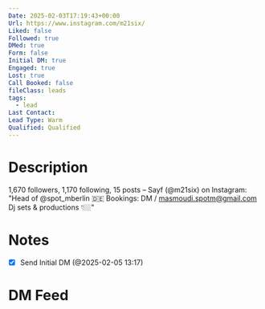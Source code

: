 ```yaml
---
Date: 2025-02-03T17:19:43+00:00
Url: https://www.instagram.com/m21six/
Liked: false
Followed: true
DMed: true
Form: false
Initial DM: true
Engaged: true
Lost: true
Call Booked: false
fileClass: leads
tags:
  - lead
Last Contact: 
Lead Type: Warm
Qualified: Qualified
---
```

# Description
1,670 followers, 1,170 following, 15 posts – Sayf (@m21six) on Instagram: "Head of @spot_mberlin 🇩🇪
Bookings: DM / masmoudi.spotm@gmail.com 
Dj sets & productions 👇🏼"
# Notes

- [x] Send Initial DM (@2025-02-05 13:17)
# DM Feed